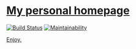 # [My personal homepage](https://stevenkneiser.com)

[![Build Status](https://travis-ci.com/theshteves/stevenkneiser.com.svg?branch=master)](https://travis-ci.com/theshteves/stevenkneiser.com)
[![Maintainability](https://api.codeclimate.com/v1/badges/d09da00d4d4a2b9cef79/maintainability)](https://codeclimate.com/github/theshteves/stevenkneiser.com/maintainability)

[Enjoy.](https://stevenkneiser.com)
